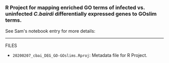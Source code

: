 ### R Project for mapping enriched GO terms of infected vs. uninfected _C.bairdi_ differentially expressed genes to GOslim terms.

See Sam's notebook entry for more details:



---

FILES

- `20200207_cbai_DEG_GO-GOslims.Rproj`: Metadata file for R Project.
